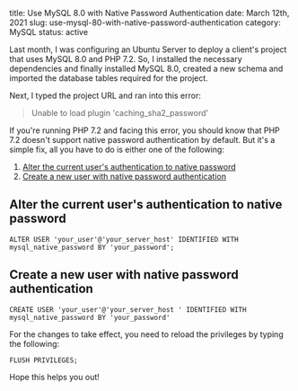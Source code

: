 title: Use MySQL 8.0 with Native Password Authentication
date: March 12th, 2021
slug: use-mysql-80-with-native-password-authentication
category: MySQL
status: active

Last month, I was configuring an Ubuntu Server to deploy a client's project that uses MySQL 8.0 and PHP 7.2.
So, I installed the necessary dependencies and finally installed MySQL 8.0, created a new schema and imported the database tables required for the project.

Next, I typed the project URL and ran into this error:

> Unable to load plugin 'caching_sha2_password'

If you're running PHP 7.2 and facing this error, you should know that PHP 7.2 doesn't support native password authentication by default. But it's a simple fix, all you have to do is either one of the following:

1. [Alter the current user's authentication to native password](#opt1)
2. [Create a new user with native password authentication](#opt2)

## <a id="opt1"></a> Alter the current user's authentication to native password
```mysql
ALTER USER 'your_user'@'your_server_host' IDENTIFIED WITH mysql_native_password BY 'your_password';
```

## <a id="opt2"></a> Create a new user with native password authentication
```mysql
CREATE USER 'your_user'@'your_server_host ' IDENTIFIED WITH mysql_native_password BY 'your_password'
```

For the changes to take effect, you need to reload the privileges by typing the following:

```mysql
FLUSH PRIVILEGES;
```

Hope this helps you out!
